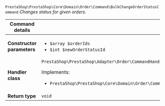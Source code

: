 `PrestaShop\PrestaShop\Core\Domain\Order\Command\BulkChangeOrderStatusCommand`
_Changes status for given orders._

| Command details            |    |
| -------------------------- | -- |
| **Constructor parameters** | <ul> <li>`$array $orderIds`</li>  <li>`$int $newOrderStatusId`</li> </ul> |
| **Handler class**          | `PrestaShop\PrestaShop\Adapter\Order\CommandHandler\BulkChangeOrderStatusHandler`  <p> Implements: </p> <ul>  <li>`PrestaShop\PrestaShop\Core\Domain\Order\CommandHandler\BulkChangeOrderStatusHandlerInterface`</li>  |
| **Return type** |  `void`  |
